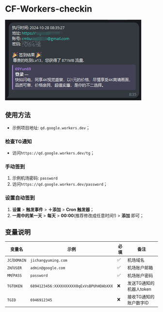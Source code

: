 # CF-Workers-checkin
![签到](./p.png)

## 使用方法
- 示例项目地址: `qd.google.workers.dev`；
### 检查TG通知
- 访问`https://qd.google.workers.dev/tg`；
### 手动签到
1. 示例机场密码: `password`
2. 访问`https://qd.google.workers.dev/password`；
### 设置自动签到
1. **设置** > **触发事件** > **＋添加** > **Cron 触发器**；
2. **一周中的某一天** > **每天** > **00:00**(推荐修改成任意时间!) > **添加** 即可；

## 变量说明
| 变量名 | 示例 | 必填 | 备注 | 
|--|--|--|--|
| `JC`/`DOMAIN` | `jichangyuming.com` |✅| 机场域名 |
| `ZH`/`USER` | `admin@google.com` |✅| 机场账户邮箱 |
| `MM`/`PASS` | `password` |✅| 机场账户密码 |
| `TGTOKEN` | `6894123456:XXXXXXXXXX0qExVsBPUhHDAbXXX` |❌| 发送TG通知的机器人token | 
| `TGID` | `6946912345` |❌| 接收TG通知的账户数字ID | 
